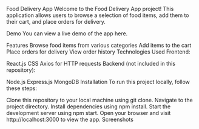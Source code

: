 Food Delivery App
Welcome to the Food Delivery App project! This application allows users to browse a selection of food items, add them to their cart, and place orders for delivery.

Demo
You can view a live demo of the app here.

Features
Browse food items from various categories
Add items to the cart
Place orders for delivery
View order history
Technologies Used
Frontend:

React.js
CSS
Axios for HTTP requests
Backend (not included in this repository):

Node.js
Express.js
MongoDB
Installation
To run this project locally, follow these steps:

Clone this repository to your local machine using git clone.
Navigate to the project directory.
Install dependencies using npm install.
Start the development server using npm start.
Open your browser and visit http://localhost:3000 to view the app.
Screenshots



